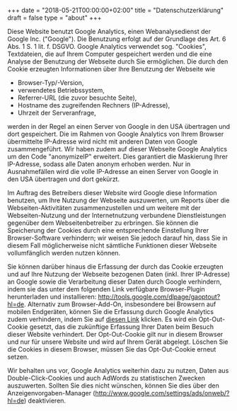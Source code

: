+++
date = "2018-05-21T00:00:00+02:00"
title = "Datenschutz&shy;erklärung"
draft = false
type = "about"
+++

Diese Website benutzt Google Analytics, einen Webanalysedienst der Google Inc. ("Google"). Die Benutzung erfolgt auf der Grundlage des Art. 6 Abs. 1 S. 1 lit. f. DSGVO. Google Analytics verwendet sog. "Cookies", Textdateien, die auf Ihrem Computer gespeichert werden und die eine Analyse der Benutzung der Webseite durch Sie ermöglichen. Die durch den Cookie erzeugten Informationen über Ihre Benutzung der Webseite wie

* Browser-Typ/-Version,
* verwendetes Betriebssystem,
* Referrer-URL (die zuvor besuchte Seite),
* Hostname des zugreifenden Rechners (IP-Adresse),
* Uhrzeit der Serveranfrage,

werden in der Regel an einen Server von Google in den USA übertragen und dort gespeichert. Die im Rahmen von Google Analytics von Ihrem Browser übermittelte IP-Adresse wird nicht mit anderen Daten von Google zusammengeführt. Wir haben zudem auf dieser Webseite Google Analytics um den Code "anonymizeIP" erweitert. Dies garantiert die Maskierung Ihrer IP-Adresse, sodass alle Daten anonym erhoben werden. Nur in Ausnahmefällen wird die volle IP-Adresse an einen Server von Google in den USA übertragen und dort gekürzt.

Im Auftrag des Betreibers dieser Website wird Google diese Information benutzen, um Ihre Nutzung der Webseite auszuwerten, um Reports über die Webseiten-Aktivitäten zusammenzustellen und um weitere mit der Webseiten-Nutzung und der Internetnutzung verbundene Dienstleistungen gegenüber dem Webseitenbetreiber zu erbringen. Sie können die Speicherung der Cookies durch eine entsprechende Einstellung Ihrer Browser-Software verhindern; wir weisen Sie jedoch darauf hin, dass Sie in diesem Fall möglicherweise nicht sämtliche Funktionen dieser Webseite vollumfänglich werden nutzen können.

Sie können darüber hinaus die Erfassung der durch das Cookie erzeugten und auf Ihre Nutzung der Webseite bezogenen Daten (inkl. Ihrer IP-Adresse) an Google sowie die Verarbeitung dieser Daten durch Google verhindern, indem sie das unter dem folgenden Link verfügbare Browser-Plugin herunterladen und installieren: http://tools.google.com/dlpage/gaoptout?hl=de. Alternativ zum Browser-Add-On, insbesondere bei Browsern auf mobilen Endgeräten, können Sie die Erfassung durch Google Analytics zudem verhindern, indem Sie auf <a href="#" onclick="javascript:document.cookie='ga-disable-UA-259583-6=true; expires=Thu, 31 Dec 2099 23:59:59 UTC; path=/';">diesen Link</a> klicken. Es wird ein Opt-Out-Cookie gesetzt, das die zukünftige Erfassung Ihrer Daten beim Besuch dieser Website verhindert. Der Opt-Out-Cookie gilt nur in diesem Browser und nur für unsere Website und wird auf Ihrem Gerät abgelegt. Löschen Sie die Cookies in diesem Browser, müssen Sie das Opt-Out-Cookie erneut setzen.

Wir behalten uns vor, Google Analytics weiterhin dazu zu nutzen, Daten aus Double-Click-Cookies und auch AdWords zu statistischen Zwecken auszuwerten. Sollten Sie dies nicht wünschen, können Sie dies über den Anzeigenvorgaben-Manager (http://www.google.com/settings/ads/onweb/?hl=de) deaktivieren.
